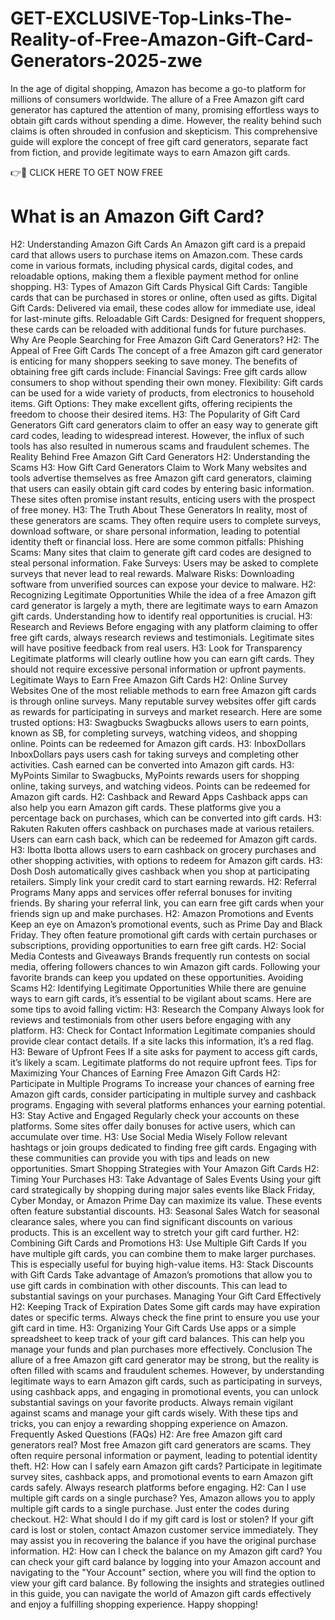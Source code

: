 # GET-EXCLUSIVE-Top-Links-The-Reality-of-Free-Amazon-Gift-Card-Generators-2025-zwe
In the age of digital shopping, Amazon has become a go-to platform for millions of consumers worldwide. The allure of a Free Amazon gift card generator has captured the attention of many, promising effortless ways to obtain gift cards without spending a dime. However, the reality behind such claims is often shrouded in confusion and skepticism. This comprehensive guide will explore the concept of free gift card generators, separate fact from fiction, and provide legitimate ways to earn Amazon gift cards.

 

👉🎁 CLICK HERE TO GET NOW FREE

 
 
 # What is an Amazon Gift Card?
H2: Understanding Amazon Gift Cards
An Amazon gift card is a prepaid card that allows users to purchase items on Amazon.com. These cards come in various formats, including physical cards, digital codes, and reloadable options, making them a flexible payment method for online shopping.
H3: Types of Amazon Gift Cards
Physical Gift Cards: Tangible cards that can be purchased in stores or online, often used as gifts.
Digital Gift Cards: Delivered via email, these codes allow for immediate use, ideal for last-minute gifts.
Reloadable Gift Cards: Designed for frequent shoppers, these cards can be reloaded with additional funds for future purchases.
Why Are People Searching for Free Amazon Gift Card Generators?
H2: The Appeal of Free Gift Cards
The concept of a free Amazon gift card generator is enticing for many shoppers seeking to save money. The benefits of obtaining free gift cards include:
Financial Savings: Free gift cards allow consumers to shop without spending their own money.
Flexibility: Gift cards can be used for a wide variety of products, from electronics to household items.
Gift Options: They make excellent gifts, offering recipients the freedom to choose their desired items.
H3: The Popularity of Gift Card Generators
Gift card generators claim to offer an easy way to generate gift card codes, leading to widespread interest. However, the influx of such tools has also resulted in numerous scams and fraudulent schemes.
The Reality Behind Free Amazon Gift Card Generators
H2: Understanding the Scams
H3: How Gift Card Generators Claim to Work
Many websites and tools advertise themselves as free Amazon gift card generators, claiming that users can easily obtain gift card codes by entering basic information. These sites often promise instant results, enticing users with the prospect of free money.
H3: The Truth About These Generators
In reality, most of these generators are scams. They often require users to complete surveys, download software, or share personal information, leading to potential identity theft or financial loss. Here are some common pitfalls:
Phishing Scams: Many sites that claim to generate gift card codes are designed to steal personal information.
Fake Surveys: Users may be asked to complete surveys that never lead to real rewards.
Malware Risks: Downloading software from unverified sources can expose your device to malware.
H2: Recognizing Legitimate Opportunities
While the idea of a free Amazon gift card generator is largely a myth, there are legitimate ways to earn Amazon gift cards. Understanding how to identify real opportunities is crucial.
H3: Research and Reviews
Before engaging with any platform claiming to offer free gift cards, always research reviews and testimonials. Legitimate sites will have positive feedback from real users.
H3: Look for Transparency
Legitimate platforms will clearly outline how you can earn gift cards. They should not require excessive personal information or upfront payments.
Legitimate Ways to Earn Free Amazon Gift Cards
H2: Online Survey Websites
One of the most reliable methods to earn free Amazon gift cards is through online surveys. Many reputable survey websites offer gift cards as rewards for participating in surveys and market research. Here are some trusted options:
H3: Swagbucks
Swagbucks allows users to earn points, known as SB, for completing surveys, watching videos, and shopping online. Points can be redeemed for Amazon gift cards.
H3: InboxDollars
InboxDollars pays users cash for taking surveys and completing other activities. Cash earned can be converted into Amazon gift cards.
H3: MyPoints
Similar to Swagbucks, MyPoints rewards users for shopping online, taking surveys, and watching videos. Points can be redeemed for Amazon gift cards.
H2: Cashback and Reward Apps
Cashback apps can also help you earn Amazon gift cards. These platforms give you a percentage back on purchases, which can be converted into gift cards.
H3: Rakuten
Rakuten offers cashback on purchases made at various retailers. Users can earn cash back, which can be redeemed for Amazon gift cards.
H3: Ibotta
Ibotta allows users to earn cashback on grocery purchases and other shopping activities, with options to redeem for Amazon gift cards.
H3: Dosh
Dosh automatically gives cashback when you shop at participating retailers. Simply link your credit card to start earning rewards.
H2: Referral Programs
Many apps and services offer referral bonuses for inviting friends. By sharing your referral link, you can earn free gift cards when your friends sign up and make purchases.
H2: Amazon Promotions and Events
Keep an eye on Amazon’s promotional events, such as Prime Day and Black Friday. They often feature promotional gift cards with certain purchases or subscriptions, providing opportunities to earn free gift cards.
H2: Social Media Contests and Giveaways
Brands frequently run contests on social media, offering followers chances to win Amazon gift cards. Following your favorite brands can keep you updated on these opportunities.
Avoiding Scams
H2: Identifying Legitimate Opportunities
While there are genuine ways to earn gift cards, it’s essential to be vigilant about scams. Here are some tips to avoid falling victim:
H3: Research the Company
Always look for reviews and testimonials from other users before engaging with any platform.
H3: Check for Contact Information
Legitimate companies should provide clear contact details. If a site lacks this information, it’s a red flag.
H3: Beware of Upfront Fees
If a site asks for payment to access gift cards, it’s likely a scam. Legitimate platforms do not require upfront fees.
Tips for Maximizing Your Chances of Earning Free Amazon Gift Cards
H2: Participate in Multiple Programs
To increase your chances of earning free Amazon gift cards, consider participating in multiple survey and cashback programs. Engaging with several platforms enhances your earning potential.
H3: Stay Active and Engaged
Regularly check your accounts on these platforms. Some sites offer daily bonuses for active users, which can accumulate over time.
H3: Use Social Media Wisely
Follow relevant hashtags or join groups dedicated to finding free gift cards. Engaging with these communities can provide you with tips and leads on new opportunities.
Smart Shopping Strategies with Your Amazon Gift Cards
H2: Timing Your Purchases
H3: Take Advantage of Sales Events
Using your gift card strategically by shopping during major sales events like Black Friday, Cyber Monday, or Amazon Prime Day can maximize its value. These events often feature substantial discounts.
H3: Seasonal Sales
Watch for seasonal clearance sales, where you can find significant discounts on various products. This is an excellent way to stretch your gift card further.
H2: Combining Gift Cards and Promotions
H3: Use Multiple Gift Cards
If you have multiple gift cards, you can combine them to make larger purchases. This is especially useful for buying high-value items.
H3: Stack Discounts with Gift Cards
Take advantage of Amazon’s promotions that allow you to use gift cards in combination with other discounts. This can lead to substantial savings on your purchases.
Managing Your Gift Card Effectively
H2: Keeping Track of Expiration Dates
Some gift cards may have expiration dates or specific terms. Always check the fine print to ensure you use your gift card in time.
H3: Organizing Your Gift Cards
Use apps or a simple spreadsheet to keep track of your gift card balances. This can help you manage your funds and plan purchases more effectively.
Conclusion
The allure of a free Amazon gift card generator may be strong, but the reality is often filled with scams and fraudulent schemes. However, by understanding legitimate ways to earn Amazon gift cards, such as participating in surveys, using cashback apps, and engaging in promotional events, you can unlock substantial savings on your favorite products. Always remain vigilant against scams and manage your gift cards wisely. With these tips and tricks, you can enjoy a rewarding shopping experience on Amazon.
Frequently Asked Questions (FAQs)
H2: Are free Amazon gift card generators real?
Most free Amazon gift card generators are scams. They often require personal information or payment, leading to potential identity theft.
H2: How can I safely earn Amazon gift cards?
Participate in legitimate survey sites, cashback apps, and promotional events to earn Amazon gift cards safely. Always research platforms before engaging.
H2: Can I use multiple gift cards on a single purchase?
Yes, Amazon allows you to apply multiple gift cards to a single purchase. Just enter the codes during checkout.
H2: What should I do if my gift card is lost or stolen?
If your gift card is lost or stolen, contact Amazon customer service immediately. They may assist you in recovering the balance if you have the original purchase information.
H2: How can I check the balance on my Amazon gift card?
You can check your gift card balance by logging into your Amazon account and navigating to the "Your Account" section, where you will find the option to view your gift card balance.
By following the insights and strategies outlined in this guide, you can navigate the world of Amazon gift cards effectively and enjoy a fulfilling shopping experience. Happy shopping!
